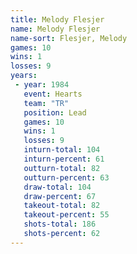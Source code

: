 ```yaml
---
title: Melody Flesjer
name: Melody Flesjer
name-sort: Flesjer, Melody
games: 10
wins: 1
losses: 9
years:
 - year: 1984
   event: Hearts
   team: "TR"
   position: Lead
   games: 10
   wins: 1
   losses: 9
   inturn-total: 104
   inturn-percent: 61
   outturn-total: 82
   outturn-percent: 63
   draw-total: 104
   draw-percent: 67
   takeout-total: 82
   takeout-percent: 55
   shots-total: 186
   shots-percent: 62
---
```

